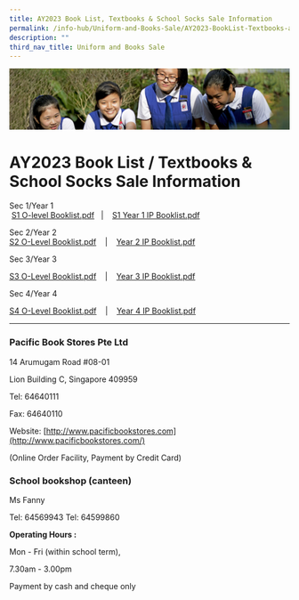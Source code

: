 ```yaml
---
title: AY2023 Book List, Textbooks & School Socks Sale Information
permalink: /info-hub/Uniform-and-Books-Sale/AY2023-BookList-Textbooks-and-School-Socks-Sale-Information/
description: ""
third_nav_title: Uniform and Books Sale
---
```

![](/images/Learning-@-St-Nicks_v2.jpg)


AY2023 Book List / Textbooks & School Socks Sale Information
============================================================


Sec 1/Year 1  
 [S1 O-level Booklist.pdf](/files/Sec%201%20O-Level%20booklist.pdf)   |    [S1 Year 1 IP Booklist.pdf](/files/Year%201%20IP%20booklist.pdf)
  
Sec 2/Year 2  
[S2 O-Level Booklist.pdf](https://chijstnicholasgirls.moe.edu.sg/qql/slot/u570/School%20Info%20Hub/2023%20Booklist%20(Sec)/Sec%202%20O-Level%20booklist.pdf)    |    [Year 2 IP Booklist.pdf](https://chijstnicholasgirls.moe.edu.sg/qql/slot/u570/School%20Info%20Hub/2023%20Booklist%20(Sec)/Year%202%20IP%20booklist.pdf)  
  
Sec 3/Year 3

[S3 O-Level Booklist.pdf](https://chijstnicholasgirls.moe.edu.sg/qql/slot/u570/School%20Info%20Hub/2023%20Booklist%20(Sec)/Sec%203%20O-Level%20booklist.pdf)    |    [Year 3 IP Booklist.pdf](https://chijstnicholasgirls.moe.edu.sg/qql/slot/u570/School%20Info%20Hub/2023%20Booklist%20(Sec)/Year%203%20IP%20booklist.pdf)

  

Sec 4/Year 4

[S4 O-Level Booklist.pdf](https://chijstnicholasgirls.moe.edu.sg/qql/slot/u570/School%20Info%20Hub/2023%20Booklist%20(Sec)/Sec%204%20O-Level%20booklist.pdf)    |    [Year 4 IP Booklist.pdf](https://chijstnicholasgirls.moe.edu.sg/qql/slot/u570/School%20Info%20Hub/2023%20Booklist%20(Sec)/Year%204%20IP%20booklist.pdf)

  

  

---

### Pacific Book Stores Pte Ltd

14 Arumugam Road #08-01

Lion Building C, Singapore 409959

  

Tel: 64640111

Fax: 64640110

Website: [http://www.pacificbookstores.com](http://www.pacificbookstores.com/)

(Online Order Facility, Payment by Credit Card)

  

### School bookshop (canteen)

Ms Fanny

Tel: 64569943 Tel: 64599860

  

**Operating Hours :**

Mon - Fri (within school term),

7.30am - 3.00pm

Payment by cash and cheque only